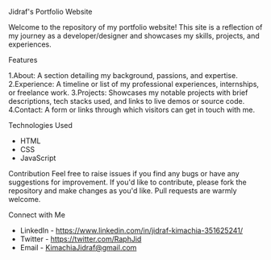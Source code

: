 Jidraf's Portfolio Website

Welcome to the repository of my portfolio website! This site is a reflection of my journey as a developer/designer and showcases my skills, projects, and experiences.

Features

1.About: A section detailing my background, passions, and expertise.
2.Experience: A timeline or list of my professional experiences, internships, or freelance work.
3.Projects: Showcases my notable projects with brief descriptions, tech stacks used, and links to live demos or source code.
4.Contact: A form or links through which visitors can get in touch with me.

Technologies Used
* HTML
* CSS
* JavaScript

Contribution
Feel free to raise issues if you find any bugs or have any suggestions for improvement. If you'd like to contribute, please fork the repository and make changes as you'd like. Pull requests are warmly welcome.

Connect with Me
* LinkedIn - https://www.linkedin.com/in/jidraf-kimachia-351625241/
* Twitter - https://twitter.com/RaphJid
* Email - KimachiaJidraf@gmail.com
